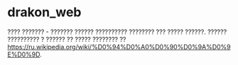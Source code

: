 # drakon_web

???? ??????? - ??????? ?????? ?????????? ???????? ??? ????? ??????.
?????? ?????????? ? ?????? ?? ????? ???????? ?? https://ru.wikipedia.org/wiki/%D0%94%D0%A0%D0%90%D0%9A%D0%9E%D0%9D.





